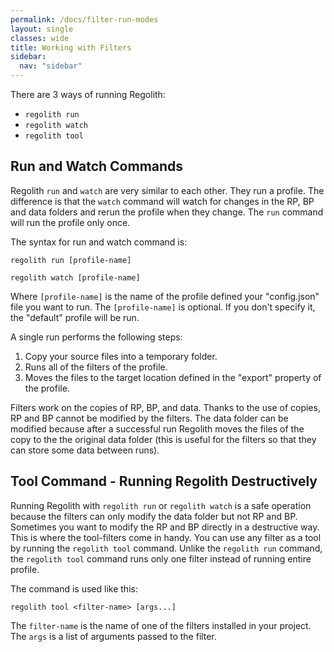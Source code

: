 ```yaml
---
permalink: /docs/filter-run-modes
layout: single
classes: wide
title: Working with Filters
sidebar:
  nav: "sidebar"
---
```


There are 3 ways of running Regolith:
- `regolith run`
- `regolith watch`
- `regolith tool`

## Run and Watch Commands

Regolith `run` and `watch` are very similar to each other. They run a profile. The difference is
that the `watch` command will watch for changes in the RP, BP and data folders and rerun the
profile when they change. The `run` command will run the profile only once.

The syntax for run and watch command is:
```
regolith run [profile-name]
```
```
regolith watch [profile-name]
```
Where `[profile-name]` is the name of the profile defined your "config.json" file you want to run.
The `[profile-name]` is optional. If you don't specify it, the "default" profile will be run.

A single run performs the following steps:
1. Copy your source files into a temporary folder.
2. Runs all of the filters of the profile.
3. Moves the files to the target location defined in the "export" property of the profile.

Filters work on the copies of RP, BP, and data. Thanks to the use of copies, RP
and BP cannot be modified by the filters. The data folder can be modified
because after a successful run Regolith moves the files of the copy to the
the original data folder (this is useful for the filters so that they can store
some data between runs).

## Tool Command - Running Regolith Destructively

Running Regolith with `regolith run` or `regolith watch` is a safe operation because the filters can
only modify the data folder but not RP and BP. Sometimes you want to modify the RP and BP directly
in a destructive way. This is where the tool-filters come in handy. You can use any filter as a tool
by running the `regolith tool` command. Unlike the `regolith run` command, the `regolith tool`
command runs only one filter instead of running entire profile.

The command is used like this:
```
regolith tool <filter-name> [args...]
```

The `filter-name` is the name of one of the filters installed in your project. The `args` is a list of arguments passed to the filter.
